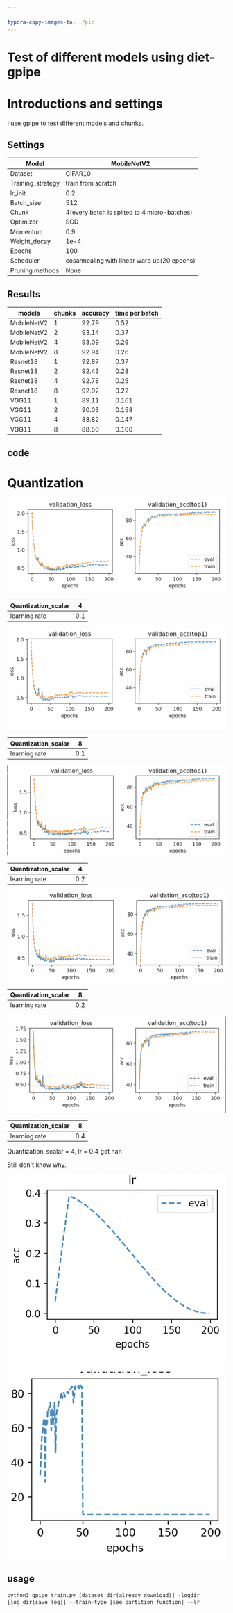 ```yaml
---

typora-copy-images-to: ./pic
---
```


# Test of different models using diet-gpipe

# Introductions and settings

I use gpipe to test different models and chunks.

## Settings

| Model             | MobileNetV2                                  |
| ----------------- | -------------------------------------------- |
| Dataset           | CIFAR10                                      |
| Training_strategy | train from scratch                           |
| lr_init           | 0.2                                          |
| Batch_size        | 512                                          |
| Chunk             | 4(every batch is splited to 4 micro-batches) |
| Optimizer         | SGD                                          |
| Momentum          | 0.9                                          |
| Weight_decay      | 1e-4                                         |
| Epochs            | 100                                          |
| Scheduler         | cosannealing with linear warp up(20 epochs)  |
| Pruning methods   | None                                         |

## Results

| models      | chunks | accuracy | time per batch |
| ----------- | ------ | -------- | -------------- |
| MobileNetV2 | 1      | 92.79    | 0.52           |
| MobileNetV2 | 2      | 93.14    | 0.37           |
| MobileNetV2 | 4      | 93.09    | 0.29           |
| MobileNetV2 | 8      | 92.94    | 0.26           |
| Resnet18    | 1      | 92.87    | 0.37           |
| Resnet18    | 2      | 92.43    | 0.28           |
| Resnet18    | 4      | 92.78    | 0.25           |
| Resnet18    | 8      | 92.92    | 0.22           |
| VGG11       | 1      | 89.11    | 0.161          |
| VGG11       | 2      | 90.03    | 0.158          |
| VGG11       | 4      | 88.82    | 0.147          |
| VGG11       | 8      | 88.50    | 0.100          |



## code

# Quantization

![image-20220307190338571](./pic/image-20220307190338571.png)

| Quantization_scalar | 4    |
| ------------------- | ---- |
| learning rate       | 0.1  |

![image-20220307190944980](./pic/image-20220307190944980.png)

| Quantization_scalar | 8    |
| ------------------- | ---- |
| learning rate       | 0.1  |

![image-20220307191045073](./pic/image-20220307191045073.png)

| Quantization_scalar | 4    |
| ------------------- | ---- |
| learning rate       | 0.2  |

![image-20220307191133807](./pic/image-20220307191133807.png)

| Quantization_scalar | 8    |
| ------------------- | ---- |
| learning rate       | 0.2  |

![image-20220307191316805](./pic/image-20220307191316805.png)

| Quantization_scalar | 8    |
| ------------------- | ---- |
| learning rate       | 0.4  |

Quantization_scalar = 4, lr = 0.4 got nan

Still don't know why.

![image-20220307192145126](./pic/image-20220307192145126.png)

![image-20220307192803279](./pic/image-20220307192803279.png)

## usage

```
python3 gpipe_train.py [dataset_dir(already download)] -logdir [log_dir(save log)] --train-type [see partition function] --lr
```

 

